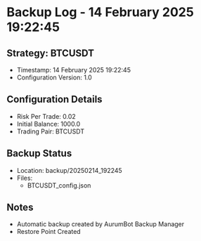 # Backup Log - 14 February 2025 19:22:45

## Strategy: BTCUSDT
- Timestamp: 14 February 2025 19:22:45
- Configuration Version: 1.0

## Configuration Details
- Risk Per Trade: 0.02
- Initial Balance: 1000.0
- Trading Pair: BTCUSDT

## Backup Status
- Location: backup/20250214_192245
- Files:
  - BTCUSDT_config.json
  
## Notes
- Automatic backup created by AurumBot Backup Manager
- Restore Point Created
